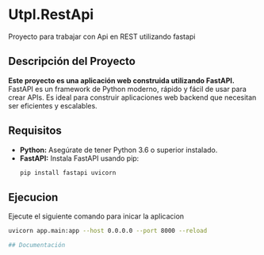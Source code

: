 # Utpl.RestApi
Proyecto para trabajar con Api en REST utilizando fastapi


## Descripción del Proyecto

**Este proyecto es una aplicación web construida utilizando FastAPI.** FastAPI es un framework de Python moderno, rápido y fácil de usar para crear APIs. Es ideal para construir aplicaciones web backend que necesitan ser eficientes y escalables.

## Requisitos

* **Python:** Asegúrate de tener Python 3.6 o superior instalado.
* **FastAPI:** Instala FastAPI usando pip:
  ```bash
  pip install fastapi uvicorn

## Ejecucion
Ejecute el siguiente comando para inicar la aplicacion
  ```bash
  uvicorn app.main:app --host 0.0.0.0 --port 8000 --reload

## Documentación 
